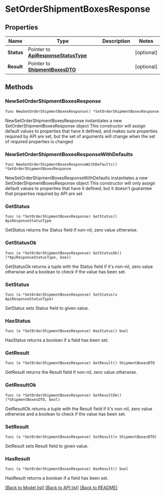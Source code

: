 # SetOrderShipmentBoxesResponse

## Properties

Name | Type | Description | Notes
------------ | ------------- | ------------- | -------------
**Status** | Pointer to [**ApiResponseStatusType**](ApiResponseStatusType.md) |  | [optional] 
**Result** | Pointer to [**ShipmentBoxesDTO**](ShipmentBoxesDTO.md) |  | [optional] 

## Methods

### NewSetOrderShipmentBoxesResponse

`func NewSetOrderShipmentBoxesResponse() *SetOrderShipmentBoxesResponse`

NewSetOrderShipmentBoxesResponse instantiates a new SetOrderShipmentBoxesResponse object
This constructor will assign default values to properties that have it defined,
and makes sure properties required by API are set, but the set of arguments
will change when the set of required properties is changed

### NewSetOrderShipmentBoxesResponseWithDefaults

`func NewSetOrderShipmentBoxesResponseWithDefaults() *SetOrderShipmentBoxesResponse`

NewSetOrderShipmentBoxesResponseWithDefaults instantiates a new SetOrderShipmentBoxesResponse object
This constructor will only assign default values to properties that have it defined,
but it doesn't guarantee that properties required by API are set

### GetStatus

`func (o *SetOrderShipmentBoxesResponse) GetStatus() ApiResponseStatusType`

GetStatus returns the Status field if non-nil, zero value otherwise.

### GetStatusOk

`func (o *SetOrderShipmentBoxesResponse) GetStatusOk() (*ApiResponseStatusType, bool)`

GetStatusOk returns a tuple with the Status field if it's non-nil, zero value otherwise
and a boolean to check if the value has been set.

### SetStatus

`func (o *SetOrderShipmentBoxesResponse) SetStatus(v ApiResponseStatusType)`

SetStatus sets Status field to given value.

### HasStatus

`func (o *SetOrderShipmentBoxesResponse) HasStatus() bool`

HasStatus returns a boolean if a field has been set.

### GetResult

`func (o *SetOrderShipmentBoxesResponse) GetResult() ShipmentBoxesDTO`

GetResult returns the Result field if non-nil, zero value otherwise.

### GetResultOk

`func (o *SetOrderShipmentBoxesResponse) GetResultOk() (*ShipmentBoxesDTO, bool)`

GetResultOk returns a tuple with the Result field if it's non-nil, zero value otherwise
and a boolean to check if the value has been set.

### SetResult

`func (o *SetOrderShipmentBoxesResponse) SetResult(v ShipmentBoxesDTO)`

SetResult sets Result field to given value.

### HasResult

`func (o *SetOrderShipmentBoxesResponse) HasResult() bool`

HasResult returns a boolean if a field has been set.


[[Back to Model list]](../README.md#documentation-for-models) [[Back to API list]](../README.md#documentation-for-api-endpoints) [[Back to README]](../README.md)


